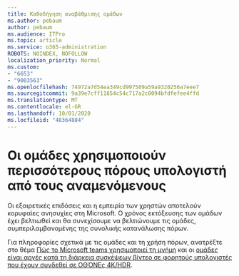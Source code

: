 ```yaml
---
title: Καθοδήγηση αναβάθμισης ομάδων
ms.author: pebaum
author: pebaum
ms.audience: ITPro
ms.topic: article
ms.service: o365-administration
ROBOTS: NOINDEX, NOFOLLOW
localization_priority: Normal
ms.custom:
- "6653"
- "9003563"
ms.openlocfilehash: 74972a7d54ea349cd997509a59a9320256a7eee7
ms.sourcegitcommit: 9a39e7cff11854c54c717a2c0094bfdfefee4ffd
ms.translationtype: MT
ms.contentlocale: el-GR
ms.lasthandoff: 10/01/2020
ms.locfileid: "48364884"
---
```

# <a name="teams-is-using-more-computer-resources-than-expected"></a>Οι ομάδες χρησιμοποιούν περισσότερους πόρους υπολογιστή από τους αναμενόμενους

Οι εξαιρετικές επιδόσεις και η εμπειρία των χρηστών αποτελούν κορυφαίες ανησυχίες στη Microsoft. Ο χρόνος εκτόξευσης των ομάδων έχει βελτιωθεί και θα συνεχίσουμε να βελτιώνουμε τις ομάδες, συμπεριλαμβανομένης της συνολικής κατανάλωσης πόρων.  

Για πληροφορίες σχετικά με τις ομάδες και τη χρήση πόρων, ανατρέξτε στο θέμα [Πώς το Microsoft teams χρησιμοποιεί τη μνήμη](https://docs.microsoft.com/microsoftteams/teams-memory-usage-perf)  και οι  [ομάδες είναι αργές κατά τη διάρκεια συσκέψεων βίντεο σε φορητούς υπολογιστές που έχουν συνδεθεί σε ΟΘΌΝΕς 4K/HDR](https://docs.microsoft.com/MicrosoftTeams/troubleshoot/known-issues/teams-slow-video-meetings-laptops-4k).
